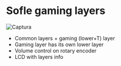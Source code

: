 # Sofle gaming layers
![Captura](https://user-images.githubusercontent.com/5225417/224406867-5e03bc30-26b0-4919-8443-6af784af023c.PNG)

- Common layers + gaming (lower+T) layer
- Gaming layer has its own lower layer
- Volume control on rotary encoder
- LCD with layers info
